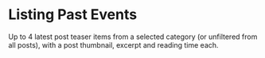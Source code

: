 # Listing Past Events

Up to 4 latest post teaser items from a selected category (or unfiltered from all posts), with a post thumbnail, excerpt and reading time each.
